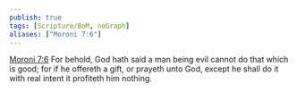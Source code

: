 ```yaml
---
publish: true
tags: [Scripture/BoM, noGraph]
aliases: ["Moroni 7:6"]
---
```

[Moroni 7:6](https://churchofjesuschrist.org/study/scriptures/bofm/moro/7?lang=eng&id=p6#p6) For behold, God hath said a man being evil cannot do that which is good; for if he offereth a gift, or prayeth unto God, except he shall do it with real intent it profiteth him nothing.
